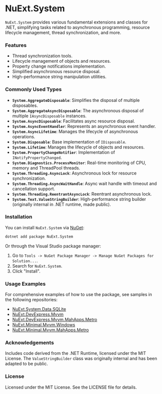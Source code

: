 # NuExt.System

`NuExt.System` provides various fundamental extensions and classes for .NET, simplifying tasks related to asynchronous programming, resource lifecycle management, thread synchronization, and more.

### Features

- Thread synchronization tools.
- Lifecycle management of objects and resources.
- Property change notifications implementation.
- Simplified asynchronous resource disposal.
- High-performance string manipulation utilities.

### Commonly Used Types

- **`System.AggregateDisposable`**: Simplifies the disposal of multiple disposables.
- **`System.AggregateAsyncDisposable`**: The asynchronous disposal of multiple `IAsyncDisposable` instances.
- **`System.AsyncDisposable`**: Facilitates async resource disposal.
- **`System.AsyncEventHandler`**: Represents an asynchronous event handler.
- **`System.AsyncLifetime`**: Manages the lifecycle of asynchronous operations.
- **`System.Disposable`**: Base implementation of `IDisposable`.
- **`System.Lifetime`**: Manages the lifecycle of objects and resources.
- **`System.PropertyChangeNotifier`**: Implementation of `INotifyPropertyChanged`.
- **`System.Diagnostics.ProcessMonitor`**: Real-time monitoring of CPU, memory and ThreadPool threads.
- **`System.Threading.AsyncLock`**: Asynchronous lock for resource synchronization.
- **`System.Threading.AsyncWaitHandle`**: Async wait handle with timeout and cancellation support.
- **`System.Threading.ReentrantAsyncLock`**: Reentrant asynchronous lock.
- **`System.Text.ValueStringBuilder`**: High-performance string builder (originally internal in .NET runtime, made public).

### Installation

You can install `NuExt.System` via [NuGet](https://www.nuget.org/):

```sh
dotnet add package NuExt.System
```

Or through the Visual Studio package manager:

1. Go to `Tools -> NuGet Package Manager -> Manage NuGet Packages for Solution...`.
2. Search for `NuExt.System`.
3. Click "Install".

### Usage Examples

For comprehensive examples of how to use the package, see samples in the following repositories:

- [NuExt.System.Data.SQLite](https://github.com/IvanGit/NuExt.System.Data.SQLite)
- [NuExt.DevExpress.Mvvm](https://github.com/IvanGit/NuExt.DevExpress.Mvvm)
- [NuExt.DevExpress.Mvvm.MahApps.Metro](https://github.com/IvanGit/NuExt.DevExpress.Mvvm.MahApps.Metro)
- [NuExt.Minimal.Mvvm.Windows](https://github.com/IvanGit/NuExt.Minimal.Mvvm.Windows)
- [NuExt.Minimal.Mvvm.MahApps.Metro](https://github.com/IvanGit/NuExt.Minimal.Mvvm.MahApps.Metro)

### Acknowledgements

Includes code derived from the .NET Runtime, licensed under the MIT License. The `ValueStringBuilder` class was originally internal and has been adapted to be public.

### License

Licensed under the MIT License. See the LICENSE file for details.
